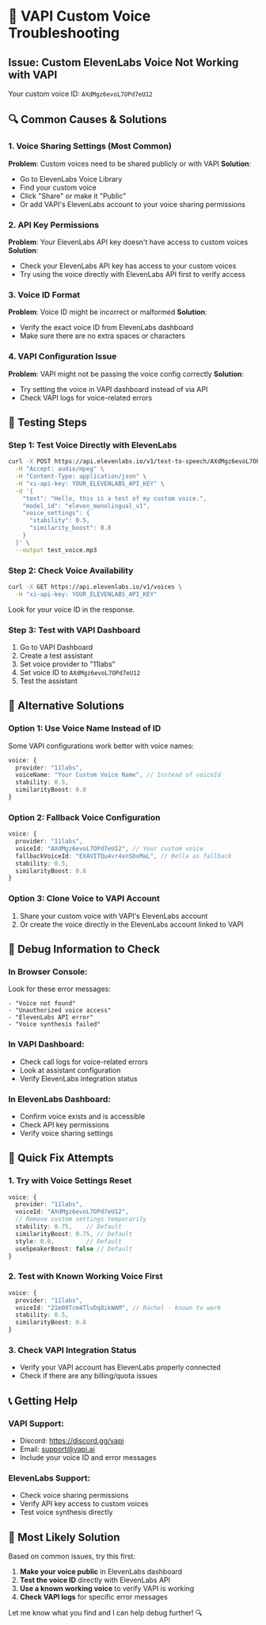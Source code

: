 # 🎤 VAPI Custom Voice Troubleshooting

## Issue: Custom ElevenLabs Voice Not Working with VAPI

Your custom voice ID: `AXdMgz6evoL7OPd7eU12`

## 🔍 Common Causes & Solutions

### 1. **Voice Sharing Settings** (Most Common)
**Problem**: Custom voices need to be shared publicly or with VAPI
**Solution**: 
- Go to ElevenLabs Voice Library
- Find your custom voice
- Click "Share" or make it "Public"
- Or add VAPI's ElevenLabs account to your voice sharing permissions

### 2. **API Key Permissions**
**Problem**: Your ElevenLabs API key doesn't have access to custom voices
**Solution**:
- Check your ElevenLabs API key has access to your custom voices
- Try using the voice directly with ElevenLabs API first to verify access

### 3. **Voice ID Format**
**Problem**: Voice ID might be incorrect or malformed
**Solution**:
- Verify the exact voice ID from ElevenLabs dashboard
- Make sure there are no extra spaces or characters

### 4. **VAPI Configuration Issue**
**Problem**: VAPI might not be passing the voice config correctly
**Solution**:
- Try setting the voice in VAPI dashboard instead of via API
- Check VAPI logs for voice-related errors

## 🧪 Testing Steps

### Step 1: Test Voice Directly with ElevenLabs
```bash
curl -X POST https://api.elevenlabs.io/v1/text-to-speech/AXdMgz6evoL7OPd7eU12 \
  -H "Accept: audio/mpeg" \
  -H "Content-Type: application/json" \
  -H "xi-api-key: YOUR_ELEVENLABS_API_KEY" \
  -d '{
    "text": "Hello, this is a test of my custom voice.",
    "model_id": "eleven_monolingual_v1",
    "voice_settings": {
      "stability": 0.5,
      "similarity_boost": 0.8
    }
  }' \
  --output test_voice.mp3
```

### Step 2: Check Voice Availability
```bash
curl -X GET https://api.elevenlabs.io/v1/voices \
  -H "xi-api-key: YOUR_ELEVENLABS_API_KEY"
```
Look for your voice ID in the response.

### Step 3: Test with VAPI Dashboard
1. Go to VAPI Dashboard
2. Create a test assistant
3. Set voice provider to "11labs"
4. Set voice ID to `AXdMgz6evoL7OPd7eU12`
5. Test the assistant

## 🔧 Alternative Solutions

### Option 1: Use Voice Name Instead of ID
Some VAPI configurations work better with voice names:
```typescript
voice: {
  provider: "11labs",
  voiceName: "Your Custom Voice Name", // Instead of voiceId
  stability: 0.5,
  similarityBoost: 0.8
}
```

### Option 2: Fallback Voice Configuration
```typescript
voice: {
  provider: "11labs",
  voiceId: "AXdMgz6evoL7OPd7eU12", // Your custom voice
  fallbackVoiceId: "EXAVITQu4vr4xnSDxMaL", // Bella as fallback
  stability: 0.5,
  similarityBoost: 0.8
}
```

### Option 3: Clone Voice to VAPI Account
1. Share your custom voice with VAPI's ElevenLabs account
2. Or create the voice directly in the ElevenLabs account linked to VAPI

## 🐛 Debug Information to Check

### In Browser Console:
Look for these error messages:
```
- "Voice not found"
- "Unauthorized voice access"
- "ElevenLabs API error"
- "Voice synthesis failed"
```

### In VAPI Dashboard:
- Check call logs for voice-related errors
- Look at assistant configuration
- Verify ElevenLabs integration status

### In ElevenLabs Dashboard:
- Confirm voice exists and is accessible
- Check API key permissions
- Verify voice sharing settings

## 🚀 Quick Fix Attempts

### 1. Try with Voice Settings Reset
```typescript
voice: {
  provider: "11labs",
  voiceId: "AXdMgz6evoL7OPd7eU12",
  // Remove custom settings temporarily
  stability: 0.75,    // Default
  similarityBoost: 0.75, // Default
  style: 0.0,         // Default
  useSpeakerBoost: false // Default
}
```

### 2. Test with Known Working Voice First
```typescript
voice: {
  provider: "11labs",
  voiceId: "21m00Tcm4TlvDq8ikWAM", // Rachel - known to work
  stability: 0.5,
  similarityBoost: 0.8
}
```

### 3. Check VAPI Integration Status
- Verify your VAPI account has ElevenLabs properly connected
- Check if there are any billing/quota issues

## 📞 Getting Help

### VAPI Support:
- Discord: https://discord.gg/vapi
- Email: support@vapi.ai
- Include your voice ID and error messages

### ElevenLabs Support:
- Check voice sharing permissions
- Verify API key access to custom voices
- Test voice synthesis directly

## 🎯 Most Likely Solution

Based on common issues, try this first:

1. **Make your voice public** in ElevenLabs dashboard
2. **Test the voice ID** directly with ElevenLabs API
3. **Use a known working voice** to verify VAPI is working
4. **Check VAPI logs** for specific error messages

Let me know what you find and I can help debug further! 🔍
